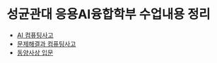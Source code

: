 # 성균관대 응용AI융합학부 수업내용 정리

- [AI 컴퓨팅사고](https://github.com/skku-aicon-study/SKKU-AI-Computing)
- [문제해결과 컴퓨팅사고](https://github.com/skku-aicon-study/SKKU-Problem-Solving)
- [동양사상 입문](https://github.com/skku-aicon-study/SKKU-Eastern-Philosophy)
